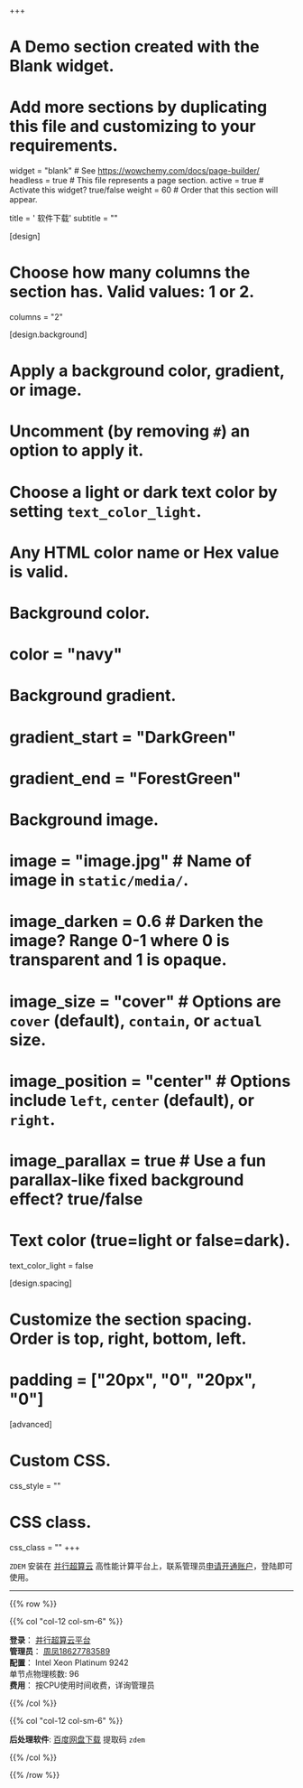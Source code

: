 +++
# A Demo section created with the Blank widget.
# Add more sections by duplicating this file and customizing to your requirements.

widget = "blank"  # See https://wowchemy.com/docs/page-builder/
headless = true  # This file represents a page section.
active = true  # Activate this widget? true/false
weight = 60  # Order that this section will appear.

title = '<i class="fas fa-download"></i> 软件下载'
subtitle = ""

[design]
  # Choose how many columns the section has. Valid values: 1 or 2.
  columns = "2"

[design.background]
  # Apply a background color, gradient, or image.
  #   Uncomment (by removing `#`) an option to apply it.
  #   Choose a light or dark text color by setting `text_color_light`.
  #   Any HTML color name or Hex value is valid.

  # Background color.
  # color = "navy"

  # Background gradient.
  # gradient_start = "DarkGreen"
  # gradient_end = "ForestGreen"

  # Background image.
  # image = "image.jpg"  # Name of image in `static/media/`.
  # image_darken = 0.6  # Darken the image? Range 0-1 where 0 is transparent and 1 is opaque.
  # image_size = "cover"  #  Options are `cover` (default), `contain`, or `actual` size.
  # image_position = "center"  # Options include `left`, `center` (default), or `right`.
  # image_parallax = true  # Use a fun parallax-like fixed background effect? true/false

  # Text color (true=light or false=dark).
  text_color_light = false

[design.spacing]
  # Customize the section spacing. Order is top, right, bottom, left.
  # padding = ["20px", "0", "20px", "0"]

[advanced]
 # Custom CSS.
 css_style = ""

 # CSS class.
 css_class = ""
+++

``ZDEM`` 安装在 [并行超算云](https://cloud.paratera.com/) 高性能计算平台上，联系管理员[申请开通账户](https://doc.geovbox.com/latest/hpc/)，登陆即可使用。

----

{{% row %}}

{{% col "col-12 col-sm-6" %}}
<div class="featurette-icon"><i class="fab fa-windows"></i></div>

**登录**： [并行超算云平台](https://cloud.paratera.com/)
<br>
**管理员**：
[周凤18627783589](https://doc.geovbox.com/latest/hpc/)
<br>
**配置**：
Intel Xeon Platinum 9242 <br>单节点物理核数: 96
<br>
**费用**：
按CPU使用时间收费，详询管理员 

{{% /col %}}

{{% col "col-12 col-sm-6" %}}
<div class="featurette-icon"><i class="fa fa-cloud-download"></i></div>


**后处理软件**:
[百度网盘下载](https://pan.baidu.com/s/1fWjvBPKvayAhWxfij-gAnw) 提取码 `zdem`

{{% /col %}}

{{% /row %}}



